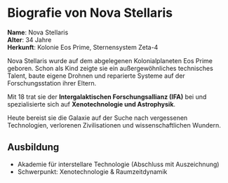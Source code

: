 # Biografie von Nova Stellaris

**Name**: Nova Stellaris  
**Alter**: 34 Jahre  
**Herkunft**: Kolonie Eos Prime, Sternensystem Zeta-4  

Nova Stellaris wurde auf dem abgelegenen Kolonialplaneten Eos Prime geboren. Schon als Kind zeigte sie ein außergewöhnliches technisches Talent, baute eigene Drohnen und reparierte Systeme auf der Forschungsstation ihrer Eltern.  

Mit 18 trat sie der **Intergalaktischen Forschungsallianz (IFA)** bei und spezialisierte sich auf **Xenotechnologie und Astrophysik**.  

Heute bereist sie die Galaxie auf der Suche nach vergessenen Technologien, verlorenen Zivilisationen und wissenschaftlichen Wundern.

## Ausbildung

- Akademie für interstellare Technologie (Abschluss mit Auszeichnung)
- Schwerpunkt: Xenotechnologie & Raumzeitdynamik
